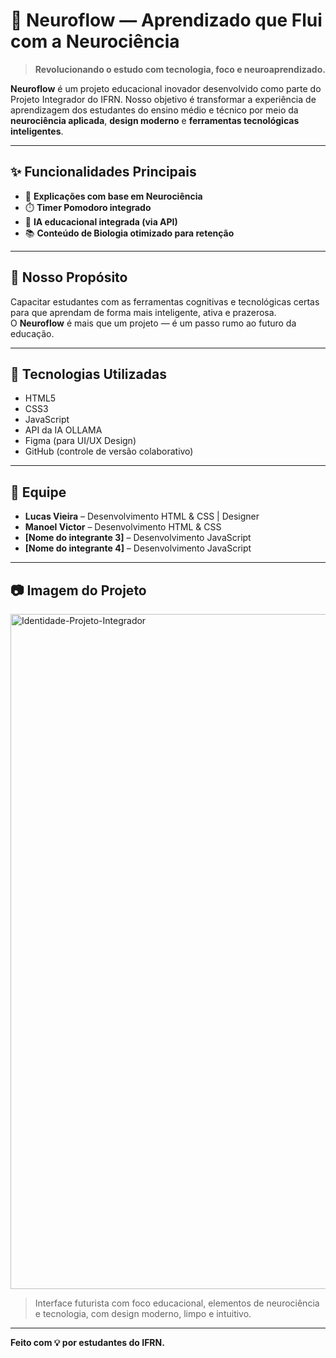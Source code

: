 # 🧠 Neuroflow — Aprendizado que Flui com a Neurociência

> **Revolucionando o estudo com tecnologia, foco e neuroaprendizado.**

**Neuroflow** é um projeto educacional inovador desenvolvido como parte do Projeto Integrador do IFRN. Nosso objetivo é transformar a experiência de aprendizagem dos estudantes do ensino médio e técnico por meio da **neurociência aplicada**, **design moderno** e **ferramentas tecnológicas inteligentes**.

---

## ✨ Funcionalidades Principais

- 🧠 **Explicações com base em Neurociência**  
- ⏱️ **Timer Pomodoro integrado**   
- 🤖 **IA educacional integrada (via API)**  
- 📚 **Conteúdo de Biologia otimizado para retenção**  

---

## 🎯 Nosso Propósito

Capacitar estudantes com as ferramentas cognitivas e tecnológicas certas para que aprendam de forma mais inteligente, ativa e prazerosa.  
O **Neuroflow** é mais que um projeto — é um passo rumo ao futuro da educação.

---

## 🚀 Tecnologias Utilizadas

- HTML5  
- CSS3  
- JavaScript  
- API da IA OLLAMA  
- Figma (para UI/UX Design)  
- GitHub (controle de versão colaborativo)

---

## 👥 Equipe

- **Lucas Vieira** – Desenvolvimento HTML & CSS | Designer 
- **Manoel Victor** – Desenvolvimento HTML & CSS
- **[Nome do integrante 3]** – Desenvolvimento JavaScript 
- **[Nome do integrante 4]** – Desenvolvimento JavaScript 


---

## 📷 Imagem do Projeto

<img width="1920" height="1080" alt="Identidade-Projeto-Integrador" src="https://github.com/user-attachments/assets/07141c8c-b364-45d6-a23d-95de21e4e6b7" />



> Interface futurista com foco educacional, elementos de neurociência e tecnologia, com design moderno, limpo e intuitivo.

---

**Feito com 💡 por estudantes do IFRN.**
